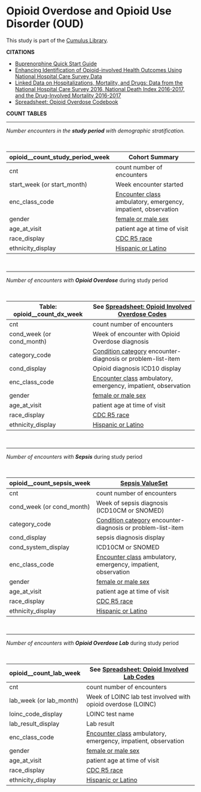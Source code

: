 # Opioid Overdose and Opioid Use Disorder (OUD) 

This study is part of the [Cumulus Library](https://github.com/smart-on-fhir/cumulus-library).

**CITATIONS**
* [Buprenorphine Quick Start Guide](./citations/BuprenorphineQuickStartGuideIndicationsMatrixCOWS.pdf)
* [Enhancing Identification of Opioid-involved Health Outcomes Using National Hospital Care Survey Data](./citations/cumulus-library-opioidCDC_EnhancingIdentificationOpioidOutcomesNationalHospitalCareSurveyData.pdf)
* [Linked Data on Hospitalizations, Mortality, and Drugs: Data from the National Hospital Care Survey 2016, National Death Index 2016-2017, and the Drug-Involved Mortality 2016-2017](./citations/CDC_LinkedDataHospitalizationsMortality&DrugsNatHospCareSurvey2016-17.pdf)
* [Spreadsheet: Opioid Overdose Codebook](cumulus_library_opioid/opioid/CodeBookOpioidOverDose.xlsx)

**COUNT TABLES**

-----

_Number encounters in the **study period** with demographic stratification._

<br>

| **opioid__count_study_period_week** | Cohort Summary                                                                                                                   |
|-------------------------------------|----------------------------------------------------------------------------------------------------------------------------------|
| cnt                                 | count number of encounters                                                                                                       |
| start_week (or start_month)         | Week encounter started                                                                                                           |
| enc_class_code                      | [Encounter class](https://terminology.hl7.org/5.1.0/ValueSet-encounter-class.html) ambulatory, emergency, impatient, observation | 
| gender                              | [female or male sex](http://hl7.org/fhir/ValueSet/administrative-gender)                                                         |
| age_at_visit                        | patient age at time of visit                                                                                                     |
| race_display                        | [CDC R5 race](http://hl7.org/fhir/us/core/StructureDefinition/us-core-race)                                                      |
| ethnicity_display                   | [Hispanic or Latino](http://hl7.org/fhir/us/core/StructureDefinition/us-core-ethnicity)                                          |


<br>

---
_Number of encounters with **Opioid Overdose**_ during study period

<br>


| **Table: opioid__count_dx_week** | See [Spreadsheet: Opioid Involved Overdose Codes](cumulus_library_opioid/opioid/CodeBookOpioidOverDose.xlsx)                     |
|----------------------------------|----------------------------------------------------------------------------------------------------------------------------------|
| cnt                              | count number of encounters                                                                                                       |
| cond_week (or cond_month)        | Week of encounter with Opioid Overdose diagnosis                                                                                 |
| category_code                    | [Condition category](http://hl7.org/fhir/ValueSet/condition-category) encounter-diagnosis or problem-list-item                   | 
| cond_display                     | Opioid diagnosis ICD10 display                                                                                                   |
| enc_class_code                   | [Encounter class](https://terminology.hl7.org/5.1.0/ValueSet-encounter-class.html) ambulatory, emergency, impatient, observation | 
| gender                           | [female or male sex](http://hl7.org/fhir/ValueSet/administrative-gender)                                                         |
| age_at_visit                     | patient age at time of visit                                                                                                     |
| race_display                     | [CDC R5 race](http://hl7.org/fhir/us/core/StructureDefinition/us-core-race)                                                      |
| ethnicity_display                | [Hispanic or Latino](http://hl7.org/fhir/us/core/StructureDefinition/us-core-ethnicity)                                          |

<br>

---
_Number of encounters with **Sepsis**_ during study period

<br>

| **opioid__count_sepsis_week** | [Sepsis ValueSet](https://vsac.nlm.nih.gov/valueset/2.16.840.1.113762.1.4.1029.353/expansion/Latest)                             |
|-------------------------------|----------------------------------------------------------------------------------------------------------------------------------|
| cnt                           | count number of encounters                                                                                                       |
| cond_week (or cond_month)     | Week of sepsis diagnosis (ICD10CM or SNOMED)                                                                                     |
| category_code                 | [Condition category](http://hl7.org/fhir/ValueSet/condition-category) encounter-diagnosis or problem-list-item                   | 
| cond_display                  | sepsis diagnosis display                                                                                                         |
| cond_system_display           | ICD10CM or SNOMED                                                                                                                |
| enc_class_code                | [Encounter class](https://terminology.hl7.org/5.1.0/ValueSet-encounter-class.html) ambulatory, emergency, impatient, observation | 
| gender                        | [female or male sex](http://hl7.org/fhir/ValueSet/administrative-gender)                                                         |
| age_at_visit                  | patient age at time of visit                                                                                                     |
| race_display                  | [CDC R5 race](http://hl7.org/fhir/us/core/StructureDefinition/us-core-race)                                                      |
| ethnicity_display             | [Hispanic or Latino](http://hl7.org/fhir/us/core/StructureDefinition/us-core-ethnicity)                                          |

<br>

---
_Number of encounters with **Opioid Overdose Lab**_ during study period

<br>

| **opioid__count_lab_week** | See [Spreadsheet: Opioid Involved Lab Codes](cumulus_library_opioid/opioid/CodeBookOpioidOverDose.xlsx)                          |
|----------------------------|----------------------------------------------------------------------------------------------------------------------------------|
| cnt                        | count number of encounters                                                                                                       |
| lab_week (or lab_month)    | Week of LOINC lab test involved with opioid overdose (LOINC)                                                                     |
| loinc_code_display         | LOINC test name                                                                                                                  |
| lab_result_display         | Lab result                                                                                                                       |
| enc_class_code             | [Encounter class](https://terminology.hl7.org/5.1.0/ValueSet-encounter-class.html) ambulatory, emergency, impatient, observation | 
| gender                     | [female or male sex](http://hl7.org/fhir/ValueSet/administrative-gender)                                                         |
| age_at_visit               | patient age at time of visit                                                                                                     |
| race_display               | [CDC R5 race](http://hl7.org/fhir/us/core/StructureDefinition/us-core-race)                                                      |
| ethnicity_display          | [Hispanic or Latino](http://hl7.org/fhir/us/core/StructureDefinition/us-core-ethnicity)                                          |
